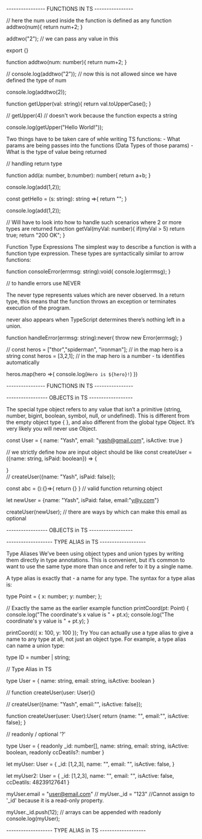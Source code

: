 ---------------- FUNCTIONS IN TS ----------------

// here the num used inside the function is defined as any
function addtwo(num){
    return num+2;
}

addtwo("2"); // we can pass any value in this

export {}



function addtwo(num: number){
    return num+2;
}

// console.log(addtwo("2"));
// now this is not allowed since we have defined the type of num

console.log(addtwo(2));

function getUpper(val: string){
    return val.toUpperCase();
}

// getUpper(4)
// doesn't work because the function expects a string

console.log(getUpper("Hello World!"));

Two things have to be taken care of whle writing TS functions:
    - What params are being passes into the functions (Data Types of those params)
    - What is the type of value being returned


// handling return type

function add(a: number, b:number): number{
    return a+b;
}

console.log(add(1,2));

const getHello = (s: string): string =>{
    return "";
}

console.log(add(1,2));

// Will have to look into how to handle such scenarios where 2 or more types are returned
function getVal(myVal: number){
    if(myVal > 5)
        return true;
    return "200 OK";
}

Function Type Expressions
The simplest way to describe a function is with a function type expression. These types are syntactically similar to arrow functions:

function consoleError(errmsg: string):void{
    console.log(errmsg);
}

// to handle errors use NEVER 

The never type represents values which are never observed. In a return type, this means that the function throws an exception or terminates execution of the program.

never also appears when TypeScript determines there’s nothing left in a union.


function handleError(errmsg: string):never{
    throw new Error(errmsg);
}




// const heros = ["thor","spiderman", "ironman"]; // in the map hero is a string
const heros = [3,2,1]; // in the map hero is a number - ts identifies automatically

heros.map(hero =>{
    console.log(`Hero is ${hero}!`)
})





---------------- FUNCTIONS IN TS ----------------


----------------- OBJECTS in TS ------------------

The special type object refers to any value that isn’t a primitive (string, number, bigint, boolean, symbol, null, or undefined). This is different from the empty object type { }, and also different from the global type Object. It’s very likely you will never use Object.

const User = {
    name: "Yash",
    email: "yash@gmail.com",
    isActive: true
}

// we strictly define how are input object should be like 
const createUser = ({name: string, isPaid: boolean}) => {

}  
// createUser({name: "Yash", isPaid: false});

const abc = ():{}=>{
    return {}
} // valid function returning object

let newUser = {name: "Yash", isPaid: false, email:"y@y.com"}

createUser(newUser); // there are ways by which can make this email as optional

----------------- OBJECTS in TS ------------------



------------------- TYPE ALIAS in TS -------------------


Type Aliases
We’ve been using object types and union types by writing them directly in type annotations. This is convenient, but it’s common to want to use the same type more than once and refer to it by a single name.

A type alias is exactly that - a name for any type. The syntax for a type alias is:

type Point = {
  x: number;
  y: number;
};
 
// Exactly the same as the earlier example
function printCoord(pt: Point) {
  console.log("The coordinate's x value is " + pt.x);
  console.log("The coordinate's y value is " + pt.y);
}
 
printCoord({ x: 100, y: 100 });
Try
You can actually use a type alias to give a name to any type at all, not just an object type. For example, a type alias can name a union type:

type ID = number | string;

// Type Alias in TS

type User = {
    name: string,
    email: string,
    isActive: boolean
}

// function createUser(user: User){}

// createUser({name: "Yash", email:"", isActive: false});

function createUser(user: User):User{
    return {name: "", email:"", isActive: false};
}

// readonly / optional '?'

type User = {
    readonly _id: number[],
    name: string,
    email: string,
    isActive: boolean,
    readonly ccDeatils?: number
}

let myUser: User = {
    _id: [1,2,3],
    name: "",
    email: "",
    isActive: false,
}

let myUser2: User = {
    _id: [1,2,3],
    name: "",
    email: "",
    isActive: false,
    ccDeatils: 48239127641
}

myUser.email = "user@email.com"
// myUser._id = "123"  //Cannot assign to '_id' because it is a read-only property.

myUser._id.push(12); // arrays can be appended with readonly
console.log(myUser);



------------------- TYPE ALIAS in TS -------------------